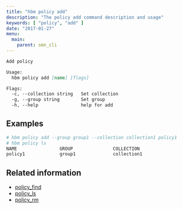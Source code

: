 ```yaml
---
title: "hbm policy add"
description: "The policy add command description and usage"
keywords: [ "policy", "add" ]
date: "2017-01-27"
menu:
  main:
    parent: smn_cli
---
```


```markdown
Add policy

Usage:
  hbm policy add [name] [flags]

Flags:
  -c, --collection string   Set collection
  -g, --group string        Set group
  -h, --help                help for add
```

## Examples

```bash
# hbm policy add --group group1 --collection collection1 policy1
# hbm policy ls
NAME                GROUP               COLLECTION
policy1             group1              collection1
```

## Related information

* [policy_find](policy_find.md)
* [policy_ls](policy_ls.md)
* [policy_rm](policy_rm.md)
